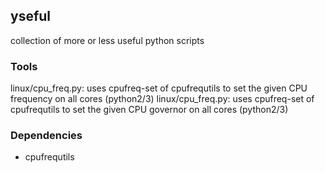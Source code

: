 ## yseful
collection of more or less useful python scripts

### Tools
linux/cpu_freq.py: uses cpufreq-set of cpufrequtils to set the given CPU frequency on all cores (python2/3)
linux/cpu_freq.py: uses cpufreq-set of cpufrequtils to set the given CPU governor on all cores (python2/3)

### Dependencies
* cpufrequtils